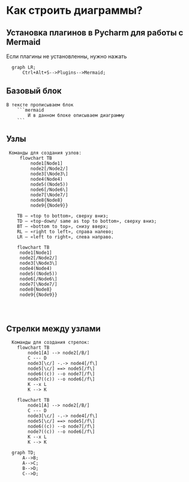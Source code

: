 # Как строить диаграммы? 
## Установка плагинов в Pycharm для работы с Mermaid
Если плагины не установленны, нужно нажать 
```mermaid
  graph LR;
      Ctrl+Alt+S-->Plugins-->Mermaid;
```
## Базовый блок
```
В тексте прописываем блок
    ```mermaid
        И в данном блоке описываем диаграмму
    ```
```
## Узлы
```
 Команды для создания узлов:
     flowchart TB
         node1[Node1]
         node2[/Node2/]
         node3[\Node3\]
         node4(Node4)
         node5((Node5))
         node6[/Node6\]
         node7[\Node7/]
         node8{Node8}
         node9{{Node9}}
         
    TB — «top to bottom», сверху вниз;
    TD — «top-down/ same as top to bottom», сверху вниз;
    BT — «bottom to top», снизу вверх;
    RL — «right to left», справа налево;
    LR — «left to right», слева направо.
```
```mermaid
    flowchart TB
     node1[Node1]
     node2[/Node2/]
     node3[\Node3\]
     node4(Node4)
     node5((Node5))
     node6[/Node6\]
     node7[\Node7/]
     node8{Node8}
     node9{{Node9}}
     
     
     
```
## Стрелки между узлами
```
  Команды для создания стрелок:  
    flowchart TB
        node1[А] --> node2[/B/]
        C --- D
        node3[\c/] -.-> node4[/f\]
        node5[\c/] ==> node5[/f\]
        node6((c)) --o node7[/f\]
        node7((c)) --o node6[/f\]
        K --x L
        K --> K
```
```mermaid
    flowchart TB
        node1[А] --> node2[/B/]
        C --- D
        node3[\c/] -.-> node4[/f\]
        node5[\c/] ==> node5[/f\]
        node6((c)) --o node7[/f\]
        node7((c)) --o node6[/f\]
        K --x L
        K --> K
```



```mermaid
  graph TD;
      A-->B;
      A-->C;
      B-->D;
      C-->D;
```



